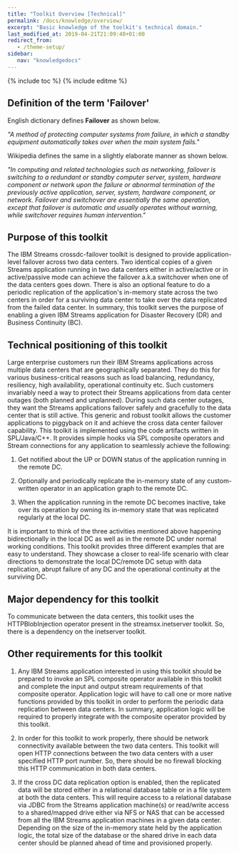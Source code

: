 ```yaml
---
title: "Toolkit Overview [Technical]"
permalink: /docs/knowledge/overview/
excerpt: "Basic knowledge of the toolkit's technical domain."
last_modified_at: 2019-04-21T21:09:48+01:00
redirect_from:
   - /theme-setup/
sidebar:
   nav: "knowledgedocs"
---
```

{% include toc %}
{% include editme %}

## Definition of the term 'Failover'

English dictionary defines **Failover** as shown below.

*"A method of protecting computer systems from failure, in which a standby equipment automatically takes over when the main system fails."*

Wikipedia defines the same in a slightly elaborate manner as shown below.

*"In computing and related technologies such as networking, failover is switching to a redundant or standby computer server, system, hardware component or network upon the failure or abnormal termination of the previously active application, server, system, hardware component, or network. Failover and switchover are essentially the same operation, except that failover is automatic and usually operates without warning, while switchover requires human intervention."*

## Purpose of this toolkit
The IBM Streams crossdc-failover toolkit is designed to provide application-level failover across two data centers. Two identical copies of a given Streams application running in two data centers either in active/active or in active/passive mode can achieve the failover a.k.a switchover when one of the data centers goes down. There is also an optional feature to do a periodic replication of the application's in-memory state across the two centers in order for a surviving data center to take over the data replicated from the failed data center. In summary, this toolkit serves the purpose of enabling a given IBM Streams application for Disaster Recovery (DR) and Business Continuity (BC).

## Technical positioning of this toolkit
Large enterprise customers run their IBM Streams applications across multiple data centers that are geographically separated. They do this for various business-critical reasons such as load balancing, redundancy, resiliency, high availability, operational continuity etc. Such customers invariably need a way to protect their Streams applications from data center outages (both planned and unplanned). During such data center outages, they want the Streams applications failover safely and gracefully to the data center that is still active. 
This generic and robust toolkit allows the customer applications to piggyback on it and achieve the cross data center failover capability. This toolkit is implemented using the code artifacts written in SPL/Java/C++. It provides simple hooks via SPL composite operators and Stream connections for any application to seamlessly achieve the following:

1) Get notified about the UP or DOWN status of the application running in the remote DC.

2) Optionally and periodically replicate the in-memory state of any custom-written operator in an application graph to the remote DC.

3) When the application running in the remote DC becomes inactive, take over its operation by owning its in-memory state that was replicated regularly at the local DC.

It is important to think of the three activities mentioned above happening bidirectionally in the local DC as well as in the remote DC under normal working conditions. This toolkit provides three different examples that are easy to understand. They showcase a closer to real-life scenario with clear directions to demonstrate the local DC/remote DC setup with data replication, abrupt failure of any DC and the operational continuity at the surviving DC.

## Major dependency for this toolkit
To communicate between the data centers, this toolkit uses the HTTPBlobInjection operator present in the streamsx.inetserver toolkit. So, there is a dependency on the inetserver toolkit.

## Other requirements for this toolkit
1. Any IBM Streams application interested in using this toolkit should be prepared to invoke an SPL composite operator available in this toolkit and complete the input and output stream requirements of that composite operator. Application logic will have to call one or more native functions provided by this toolkit in order to perform the periodic data replication between data centers. In summary, application logic will be required to properly integrate with the composite operator provided by this toolkit.
   
2. In order for this toolkit to work properly, there should be network connectivity available between the two data centers. This toolkit will open HTTP connections between the two data centers with a user specified HTTP port number. So, there should be no firewall blocking this HTTP communication in both data centers.

3. If the cross DC data replication option is enabled, then the replicated data will be stored either in a relational database table or in a file system at both the data centers. This will require access to a relational database via JDBC from the Streams application machine(s) or read/write access to a shared/mapped drive either via NFS or NAS that can be accessed from all the IBM Streams application machines in a given data center. Depending on the size of the in-memory state held by the application logic, the total size of the database or the shared drive in each data center should be planned ahead of time and provisioned properly.
